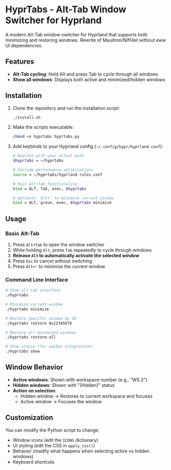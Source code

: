 # HyprTabs - Alt-Tab Window Switcher for Hyprland

A modern Alt-Tab window switcher for Hyprland that supports both minimizing and restoring windows. Rewrite of Mauitron/NiflVeil without eww UI dependencies.

## Features

- **Alt-Tab cycling**: Hold Alt and press Tab to cycle through all windows
- **Show all windows**: Displays both active and minimized/hidden windows

## Installation

1. Clone the repository and run the installation script:
   ```bash
   ./install.sh
   ```

2. Make the scripts executable:
   ```bash
   chmod +x hyprtabs hyprtabs.py
   ```

3. Add keybinds to your Hyprland config (`~/.config/hypr/hyprland.conf`):
   ```bash
   # Replace with your actual path
   $hyprtabs = ~/hyprtabs
   
   # Include performance optimizations
   source = ~/hyprtabs/hyprland-rules.conf
   
   # Main Alt+Tab functionality
   bind = ALT, Tab, exec, $hyprtabs
   
   # Optional: Alt+` to minimize current window
   bind = ALT, grave, exec, $hyprtabs minimize
   ```

## Usage

### Basic Alt-Tab
1. Press `Alt+Tab` to open the window switcher
2. While holding `Alt`, press `Tab` repeatedly to cycle through windows
3. **Release `Alt` to automatically activate the selected window**
4. Press `Esc` to cancel without switching
5. Press `Alt+~` to minimize the current window

### Command Line Interface
```bash
# Show alt-tab interface
./hyprtabs

# Minimize current window
./hyprtabs minimize

# Restore specific window by ID
./hyprtabs restore 0x12345678

# Restore all minimized windows
./hyprtabs restore-all

# Show status (for waybar integration)
./hyprtabs show
```

## Window Behavior

- **Active windows**: Shown with workspace number (e.g., "WS 2")
- **Hidden windows**: Shown with "(Hidden)" status
- **Action on selection**:
  - Hidden window → Restores to current workspace and focuses
  - Active window → Focuses the window

## Customization

You can modify the Python script to change:
- Window icons (edit the `ICONS` dictionary)
- UI styling (edit the CSS in `apply_css()`)
- Behavior (modify what happens when selecting active vs hidden windows)
- Keyboard shortcuts


